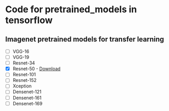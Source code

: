 # Code for pretrained\_models in tensorflow

## Imagenet pretrained models for transfer learning
- [ ] VGG-16
- [ ] VGG-19
- [ ] Resnet-34
- [x] Resnet-50 - [Download](https://github.com/fchollet/deep-learning-models/releases/download/v0.2/resnet50_weights_tf_dim_ordering_tf_kernels_notop.h5)
- [ ] Resnet-101
- [ ] Resnet-152
- [ ] Xception
- [ ] Densenet-121
- [ ] Densenet-161
- [ ] Densenet-169

